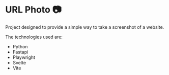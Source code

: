 # URL Photo 📷
 
Project designed to provide a simple way to take a screenshot of a website.

The technologies used are:

* Python
* Fastapi
* Playwright
* Svelte
* Vite
